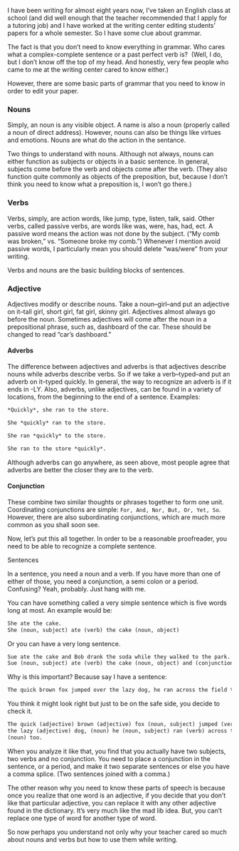I have been writing for almost eight years now, I’ve taken an English class at school (and did well enough that the teacher recommended that I apply for a tutoring job) and I have worked at the writing center editing students’ papers for a whole semester. So I have some clue about grammar.

The fact is that you don’t need to know everything in grammar. Who cares what a complex-complete sentence or a past perfect verb is?  (Well, I do, but I don’t know off the top of my head. And honestly, very few people who came to me at the writing center cared to know either.)

However, there are some basic parts of grammar that you need to know in order to edit your paper.

### Nouns

Simply, an noun is any visible object. A name is also a noun (properly called a
noun of direct address). However, nouns can also be things like virtues and
emotions. Nouns are what do the action in the sentance.

Two things to understand with nouns. Although not always, nouns can either
function as subjects or objects in a basic sentence. In general, subjects come
before the verb and objects come after the verb. (They also function quite
commonly as objects of the preposition, but, because I don’t think you need to
know what a preposition is, I won’t go there.)

### Verbs

Verbs, simply, are action words, like jump, type, listen, talk, said. Other
verbs, called passive verbs, are words like was, were, has, had, ect. A passive
word means the action was not done by the subject. (“My comb was broken,” vs.
“Someone broke my comb.”) Whenever I mention avoid passive words, I
particularly mean you should delete “was/were” from your writing.

Verbs and nouns are the basic building blocks of sentences.

### Adjective

Adjectives modify or describe nouns. Take a noun–girl–and put an adjective on
it–tall girl, short girl, fat girl, skinny girl. Adjectives almost always go
before the noun. Sometimes adjectives will come after the noun in a
prepositional phrase, such as, dashboard of the car. These should be changed to
read “car’s dashboard.”

#### Adverbs

The difference between adjectives and adverbs is that adjectives describe nouns
while adverbs describe verbs. So if we take a verb–typed–and put an adverb on
it–typed quickly. In general, the way to recognize an adverb is if it ends in
-LY. Also, adverbs, unlike adjectives, can be found in a variety of locations,
from the beginning to the end of a sentence. Examples:

```md
*Quickly*, she ran to the store.

She *quickly* ran to the store.

She ran *quickly* to the store.

She ran to the store *quickly*.
```

Although adverbs can go anywhere, as seen above, most people agree that adverbs
are better the closer they are to the verb.

#### Conjunction

These combine two similar thoughts or phrases together to form one unit.
Coordinating conjunctions are simple: `For, And, Nor, But, Or, Yet, So`.
However, there are also subordinating conjunctions, which are much more common
as you shall soon see.

Now, let’s put this all together. In order to be a reasonable proofreader, you
need to be able to recognize a complete sentence.

Sentences

In a sentence, you need a noun and a verb. If you have more than one of either
of those, you need a conjunction, a semi colon or a period.  Confusing? Yeah,
probably. Just hang with me.

You can have something called a very simple sentence which is five words long
at most. An example would be:

```md
She ate the cake.
She (noun, subject) ate (verb) the cake (noun, object)
```

Or you can have a very long sentence.

```md
Sue ate the cake and Bob drank the soda while they walked to the park.
Sue (noun, subject) ate (verb) the cake (noun, object) and (conjunction) Bob (noun, subject) drank (verb) the soda (noun, object) while (conjunction) they (noun, subject) walked (verb) to the park (noun, either subject nor object. It’s actually an object of the proposition, like I mentioned earlier. To can be an preposition.)
```

Why is this important? Because say I have a sentence:

```md
The quick brown fox jumped over the lazy dog, he ran across the field too.
```

You think it might look right but just to be on the safe side, you decide to check it.

```md
The quick (adjective) brown (adjective) fox (noun, subject) jumped (verb) over
the lazy (adjective) dog, (noun) he (noun, subject) ran (verb) across the field
(noun) too.
```

When you analyze it like that, you find that you actually have two subjects,
two verbs and no conjunction. You need to place a conjunction in the sentence,
or a period, and make it two separate sentences or else you have a comma
splice. (Two sentences joined with a comma.)

The other reason why you need to know these parts of speech is because once you
realize that one word is an adjective, if you decide that you don’t like that
particular adjective, you can replace it with any other adjective found in the
dictionary. It’s very much like the mad lib idea. But, you can’t replace one
type of word for another type of word.

So now perhaps you understand not only why your teacher cared so much about
nouns and verbs but how to use them while writing.


